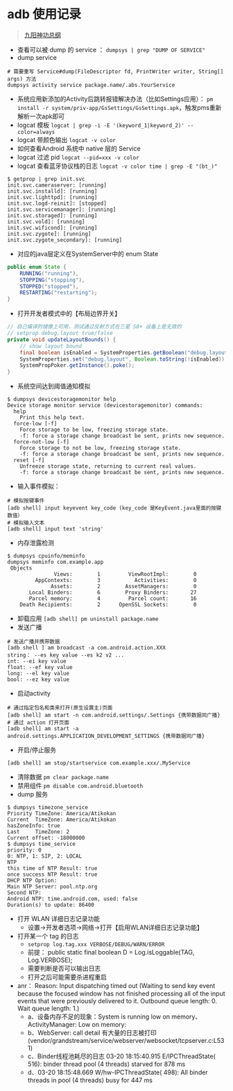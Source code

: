 # adb 使用记录
> [九阳神功总纲](https://developer.android.com/studio/command-line/logcat)

- 查看可以被 dump 的 service ：
```dumpsys | grep "DUMP OF SERVICE"```
- dump service
```
# 需要重写 Service#dump(FileDescriptor fd, PrintWriter writer, String[] args) 方法
dumpsys activity service package.name/.abs.YourService
```
- 系统应用新添加的Activity后跳转报错解决办法（比如Settings应用）：
```pm install -r system/priv-app/GsSettings/GsSettings.apk```，触发pms重新解析一次apk即可
- logcat 模板
```logcat | grep -i -E '(keyword_1|keyword_2)' --color=always```
- logcat 带颜色输出
```logcat -v color```
- 如何查看Android 系统中 native 层的 Service
- logcat 过滤 pid
```logcat --pid=xxx -v color```
- logcat 查看蓝牙协议栈的日志
```logcat -v color time | grep -E "(bt_)"```
```shell
$ getprop | grep init.svc 
init.svc.cameraserver: [running]
init.svc.installd]: [running]
init.svc.lighttpd]: [running]
init.svc.logd-reinit]: [stopped]
init.svc.servicemanager]: [running]
init.svc.storaged]: [running]
init.svc.vold]: [running]
init.svc.wificond]: [running]
init.svc.zygote]: [running]
init.svc.zygote_secondary]: [running]
```
- 对应的java层定义在SystemServer中的 enum State
```java
public enum State {
    RUNNING("running"),
    STOPPING("stopping"),
    STOPPED("stopped"),
    RESTARTING("restarting");
}
```
- 打开开发者模式中的【布局边界开关】
```java
// 自己编译的镜像上可用，测试通过反射方式在三星 S8+ 设备上是无效的
// setprop debug.layout true/false
private void updateLayoutBounds() {
    // show layout bound
    final boolean isEnabled = SystemProperties.getBoolean("debug.layout", false/*default*/);
    SystemProperties.set("debug.layout", Boolean.toString(!isEnabled));
    SystemPropPoker.getInstance().poke();
}
```
- 系统空间达到阈值通知模拟
```shell 
$ dumpsys devicestoragemonitor help                                  
Device storage monitor service (devicestoragemonitor) commands:
  help
    Print this help text.
  force-low [-f]
    Force storage to be low, freezing storage state.
    -f: force a storage change broadcast be sent, prints new sequence.
  force-not-low [-f]
    Force storage to not be low, freezing storage state.
    -f: force a storage change broadcast be sent, prints new sequence.
  reset [-f]
    Unfreeze storage state, returning to current real values.
    -f: force a storage change broadcast be sent, prints new sequence.
```
- 输入事件模拟：
```shell
# 模拟按键事件
[adb shell] input keyevent key_code (key_code 是KeyEvent.java里面的按键数值）
# 模拟输入文本
[adb shell] input text 'string'
```
- 内存泄露检测
```shell
$ dumpsys cpuinfo/meminfo
dumpsys meminfo com.example.app
 Objects
               Views:        1         ViewRootImpl:        0
         AppContexts:        3           Activities:        0
              Assets:        2        AssetManagers:        0
       Local Binders:        6        Proxy Binders:       27
       Parcel memory:        4         Parcel count:       16
    Death Recipients:        2      OpenSSL Sockets:        0
```
- 卸载应用
```[adb shell] pm uninstall package.name```
- 发送广播
```shell
# 发送广播并携带数据
[adb shell ] am broadcast -a com.android.action.XXX
string： --es key value --es k2 v2 ...
int: --ei key value
float: --ef key value
long: --el key value
bool: --ez key value
```
- 启动activity
```shell
# 通过指定包名和类来打开(原生设置主)页面
[adb shell] am start -n com.android.settings/.Settings {携带数据同广播}
# 通过 action 打开页面
[adb shell] am start -a android.settings.APPLICATION_DEVELOPMENT_SETTINGS {携带数据同广播}
```
- 开启/停止服务 
```shell
[adb shell] am stop/startservice com.example.xxx/.MyService
```
- 清除数据
```pm clear package.name```
- 禁用组件
```pm disable com.android.bluetooth```
- dump 服务
```shell
$ dumpsys timezone_service                                           
Priority TimeZone: America/Atikokan
Current  TimeZone: America/Atikokan
hasZoneInfo: true
Last     TimeZone: 2
Current offset: -18000000
$ dumpsys time_service
priority: 0
0: NTP, 1: SIP, 2: LOCAL
NTP
this time of NTP Result: true
once success NTP Result: true
DHCP NTP Option: 
Main NTP Server: pool.ntp.org
Second NTP: 
Android NTP: time.android.com, used: false
Duration(s) to update: 86400
```
- 打开 WLAN 详细日志记录功能
  - 设置->开发者选项->网络->打开【启用WLAN详细日志记录功能】
- 打开某一个 tag 的日志
  - ```setprop log.tag.xxx VERBOSE/DEBUG/WARN/ERROR```
  - 前提： public static final boolean D = Log.isLoggable(TAG, Log.VERBOSE);
  - 需要判断是否可以输出日志
  - 打开之后可能需要杀进程重启
- anr： Reason: Input dispatching timed out (Waiting to send key event because the focused window has not finished processing all of the input events that were previously delivered to it.  Outbound queue length: 0.  Wait queue length: 1.)
  - a、设备内存不足的现象：System is running low on memory、ActivityManager: Low on memory:
  - b、WebServer: call detail 有大量的日志被打印(vendor/grandstream/service/webserver/websocket/tcpserver.c:L531)
  - c、Binder线程池耗尽的日志 03-20 18:15:40.915 E/IPCThreadState(  516): binder thread pool (4 threads) starved for 878 ms
  - d、03-20 18:15:48.669 W/hw-IPCThreadState(  498): All binder threads in pool (4 threads) busy for 447 ms